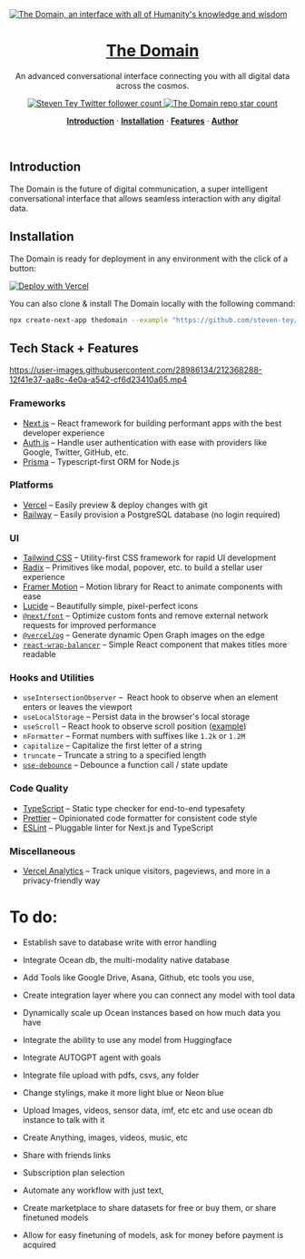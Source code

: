 


<a href="https://thedomain.ai">
  <img alt="The Domain, an interface with all of Humanity's knowledge and wisdom" src="https://thedomain.ai/api/og">
  <h1 align="center">The Domain</h1>
</a>

<p align="center">
  An advanced conversational interface connecting you with all digital data across the cosmos.
</p>

<p align="center">
  <a href="https://twitter.com/kyegomez">
    <img src="https://img.shields.io/twitter/follow/kyegomez?style=flat&label=kyegomez&logo=twitter&color=0bf&logoColor=fff" alt="Steven Tey Twitter follower count" />
  </a>
  <a href="https://github.com/kyegomez/thedomain">
    <img src="https://img.shields.io/github/stars/kyegomez/thedomain?label=steven-tey%2Fthedomain" alt="The Domain repo star count" />
  </a>
</p>

<p align="center">
  <a href="#introduction"><strong>Introduction</strong></a> ·
  <a href="#installation"><strong>Installation</strong></a> ·
  <a href="#features"><strong>Features</strong></a> ·
  <a href="#author"><strong>Author</strong></a>
</p>
<br/>

## Introduction

The Domain is the future of digital communication, a super intelligent conversational interface that allows seamless interaction with any digital data.

## Installation

The Domain is ready for deployment in any environment with the click of a button:

[![Deploy with Vercel](https://vercel.com/button)](https://vercel.com/new/clone?repository-url=https%3A%2F%2Fgithub.com%2Fsteven-tey%2Fthedomain&project-name=thedomain&repository-name=thedomain&demo-title=The%20Domain&demo-description=A%20super%20intelligent%20conversational%20interface%20that%20allows%20seamless%20interaction%20with%20any%20digital%20data.&demo-url=https%3A%2F%2Fthedomain.ai&demo-image=https%3A%2F%2Fthedomain.ai%2Fapi%2Fog&env=DATABASE_URL,GOOGLE_CLIENT_ID,GOOGLE_CLIENT_SECRET,NEXTAUTH_SECRET&envDescription=How%20to%2Fget%20these%20env%20variables%3A&envLink=https%3A%2F%2Fgithub.com%2Fsteven-tey%2Fthedomain%2Fblob%2Fmain%2F.env.example)

You can also clone & install The Domain locally with the following command:

```bash
npx create-next-app thedomain --example "https://github.com/steven-tey/thedomain"
```

## Tech Stack + Features

https://user-images.githubusercontent.com/28986134/212368288-12f41e37-aa8c-4e0a-a542-cf6d23410a65.mp4

### Frameworks

- [Next.js](https://nextjs.org/) – React framework for building performant apps with the best developer experience
- [Auth.js](https://authjs.dev/) – Handle user authentication with ease with providers like Google, Twitter, GitHub, etc.
- [Prisma](https://www.prisma.io/) – Typescript-first ORM for Node.js

### Platforms

- [Vercel](https://vercel.com/) – Easily preview & deploy changes with git
- [Railway](https://railway.app/) – Easily provision a PostgreSQL database (no login required)

### UI

- [Tailwind CSS](https://tailwindcss.com/) – Utility-first CSS framework for rapid UI development
- [Radix](https://www.radix-ui.com/) – Primitives like modal, popover, etc. to build a stellar user experience
- [Framer Motion](https://framer.com/motion) – Motion library for React to animate components with ease
- [Lucide](https://lucide.dev/) – Beautifully simple, pixel-perfect icons
- [`@next/font`](https://nextjs.org/docs/basic-features/font-optimization) – Optimize custom fonts and remove external network requests for improved performance
- [`@vercel/og`](https://vercel.com/docs/concepts/functions/edge-functions/og-image-generation) – Generate dynamic Open Graph images on the edge
- [`react-wrap-balancer`](https://github.com/shuding/react-wrap-balancer) – Simple React component that makes titles more readable

### Hooks and Utilities

- `useIntersectionObserver` –  React hook to observe when an element enters or leaves the viewport
- `useLocalStorage` – Persist data in the browser's local storage
- `useScroll` – React hook to observe scroll position ([example](https://github.com/steven-tey/precedent/blob/main/components/layout/index.tsx#L25))
- `nFormatter` – Format numbers with suffixes like `1.2k` or `1.2M`
- `capitalize` – Capitalize the first letter of a string
- `truncate` – Truncate a string to a specified length
- [`use-debounce`](https://www.npmjs.com/package/use-debounce) – Debounce a function call / state update

### Code Quality

- [TypeScript](https://www.typescriptlang.org/) – Static type checker for end-to-end typesafety
- [Prettier](https://prettier.io/) – Opinionated code formatter for consistent code style
- [ESLint](https://eslint.org/) – Pluggable linter for Next.js and TypeScript

### Miscellaneous

- [Vercel Analytics](https://vercel.com/analytics) – Track unique visitors, pageviews, and more in a privacy-friendly way


# To do:

* Establish save to database write with error handling

* Integrate Ocean db, the multi-modality native database 

* Add Tools like Google Drive, Asana, Github, etc tools you use,

* Create integration layer where you can connect any model with tool data 

* Dynamically scale up Ocean instances based on how much data you have

* Integrate the ability to use any model from Huggingface

* Integrate AUTOGPT agent with goals

* Integrate file upload with pdfs, csvs, any folder

* Change stylings, make it more light blue or Neon blue

* Upload Images, videos, sensor data, imf, etc etc and use ocean db instance to talk with it

* Create Anything, images, videos, music, etc

* Share with friends links

* Subscription plan selection

* Automate any workflow with just text,

* Create marketplace to share datasets for free or buy them, or share finetuned models

* Allow for easy finetuning of models, ask for money before payment is acquired
